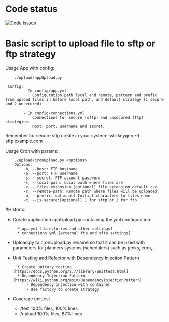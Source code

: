 Code status
===========
[![Code Issues](https://www.quantifiedcode.com/api/v1/project/059551fbe726481faff6265f90b82af3/badge.svg)](https://www.quantifiedcode.com/app/project/059551fbe726481faff6265f90b82af3)


Basic script to upload file to sftp or ftp strategy
===================================================

Usage App with config:

        ./upload/appUpload.py
        
     Config:
            - In config/app.yml
                Configuration path local and remote, pattern and prefix from upload files in before local path, and default strategy (1 secure and 2 unsecured)
  
            - In config/connections.yml
                Connections for secure (sftp) and unsecured (ftp) strategies:
                Host, port, username and secret.       
                 
Remember for secure sftp create in your system: ssh-keygen -R sftp.example.com
                        
Usage Cron with params:        

        ./upload/cronUpload.py <options>
        Options:
            -h, --host: FTP hostname
            -p, --port: FTP username
            -s, --secret: FTP account password
            -l, --local-path: Local path where files are
            -e, --files-extension:[optional] file extension default csv
            -r, --remote-path: Remote path where files will be uploaded
            -o, --prefix:[optional] Initial characters to files name
            -c, --is-secure:[optional] 1 for sftp or 2 for ftp

            
#Historic:

* Create application appUpload.py containing the yml configuration:
        
        * app.yml [directories and other settings]
        * connections.yml [external ftp and sftp settings]
        
* Upload.py to cronUpload.py rename so that it can be used with parameters for planners systems (schedulers) such as jenks, cron,...
* Unit Testing and Refactor with Dependency Injection Pattern 
        
        * Create unitary testing [https://docs.python.org/2.7/library/unittest.html]
        * Dependency Injection Pattern [https://wiki.python.org/moin/DependencyInjectionPattern]
            - Dependency Injection with container
            - Use factory to create strategy

* Coverage unittest
    * /test 100% files, 100% lines
    * /upload 100% files, 87% lines
